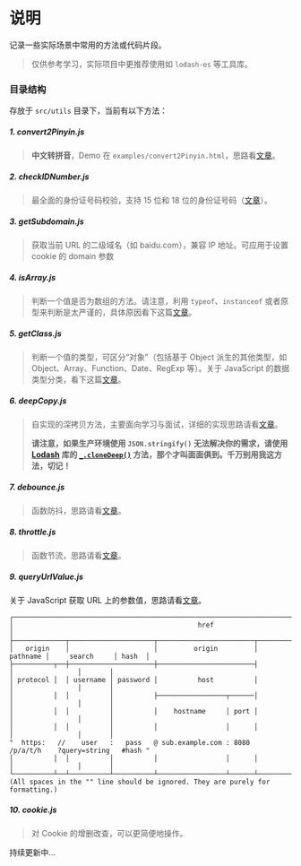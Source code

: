 # 说明

记录一些实际场景中常用的方法或代码片段。

> 仅供参考学习，实际项目中更推荐使用如 `lodash-es` 等工具库。

### 目录结构

存放于 `src/utils` 目录下，当前有以下方法：

##### 1. convert2Pinyin.js

> **中文转拼音**，Demo 在 `examples/convert2Pinyin.html`，思路看[文章](https://www.jianshu.com/p/eb96eac8a091)。

##### 2. checkIDNumber.js

> 最全面的身份证号码校验，支持 15 位和 18 位的身份证号码（[文章](https://www.jianshu.com/p/c13713caac8d)）。

##### 3. getSubdomain.js

> 获取当前 URL 的二级域名（如 baidu.com），兼容 IP 地址。可应用于设置 cookie 的 domain 参数

##### 4. isArray.js

> 判断一个值是否为数组的方法。请注意，利用 `typeof`、`instanceof` 或者原型来判断是太严谨的，具体原因看下这篇[文章](https://www.jianshu.com/p/1dc2af3b56c3)。

##### 5. getClass.js

> 判断一个值的类型，可区分“对象”（包括基于 Object 派生的其他类型，如 Object、Array、Function、Date、RegExp 等）。关于 JavaScript 的数据类型分类，看下这篇[文章](https://www.jianshu.com/p/ddc45fab9e55)。

##### 6. deepCopy.js

> 自实现的深拷贝方法，主要面向学习与面试，详细的实现思路请看[文章](https://www.jianshu.com/p/b8518f40564a)。
>
> **请注意，如果生产环境使用 `JSON.stringify()` 无法解决你的需求，请使用 [Lodash](https://www.lodashjs.com/) 库的 [`_.cloneDeep()`](https://www.lodashjs.com/docs/lodash.cloneDeep) 方法，那个才叫面面俱到。千万别用我这方法，切记！**

##### 7. debounce.js

> 函数防抖，思路请看[文章](https://www.jianshu.com/p/b8c42b098ee2)。

##### 8. throttle.js

> 函数节流，思路请看[文章](https://www.jianshu.com/p/b8c42b098ee2)。

##### 9. queryUrlValue.js

关于 JavaScript 获取 URL 上的参数值，思路请看[文章](https://www.jianshu.com/p/7f9d610208ce)。

```text
┌────────────────────────────────────────────────────────────────────────────────────────────────┐
│                                              href                                              │
├─────────────┬─────────────────────┬────────────────────────┬──────────┬────────────────┬───────┤
│   origin    │                     │         origin         │ pathname │     search     │ hash  │
├──────────┬──┼─────────────────────┼────────────────────────┤          │                │       │
│ protocol │  │ username │ password │          host          │          │                │       │
│          │  │          │          ├─────────────────┬──────│          │                │       │
│          │  │          │          │    hostname     │ port │          │                │       │
│          │  │          │          │                 │      │          │                │       │
"  https:   //    user   :   pass   @ sub.example.com : 8080   /p/a/t/h    ?query=string   #hash "
│          │  │          │          │                 │      │          │                │       │
└──────────┴──┴──────────┴──────────┴─────────────────┴──────┴──────────┴────────────────┴───────┘
(All spaces in the "" line should be ignored. They are purely for formatting.)
```

##### 10. cookie.js

> 对 Cookie 的增删改查，可以更简便地操作。

持续更新中...
